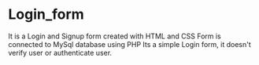 # Login_form
It is a Login and Signup form created with HTML and CSS 
Form is connected to MySql database using PHP
Its a simple Login form, it doesn't verify user or authenticate user.
